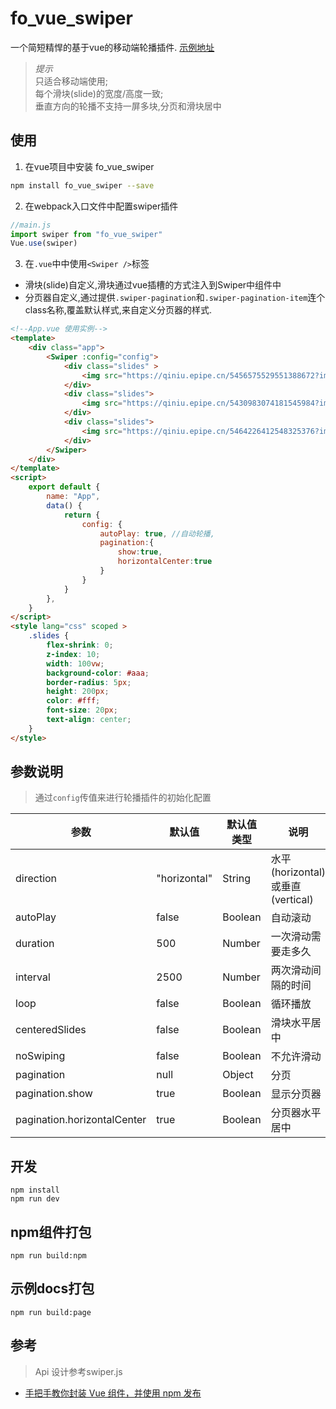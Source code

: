 # fo_vue_swiper
一个简短精悍的基于vue的移动端轮播插件. [示例地址](https://fooooooof.github.io/fo_vue_swiper/)

> *提示*  
> 只适合移动端使用;  
> 每个滑块(slide)的宽度/高度一致;  
> 垂直方向的轮播不支持一屏多块,分页和滑块居中
## 使用
1. 在vue项目中安装 fo_vue_swiper
```bash
npm install fo_vue_swiper --save
```
2. 在webpack入口文件中配置swiper插件
```javascript
//main.js
import swiper from "fo_vue_swiper"
Vue.use(swiper)
```
3. 在`.vue`中中使用`<Swiper />`标签
- 滑块(slide)自定义,滑块通过vue插槽的方式注入到Swiper中组件中
- 分页器自定义,通过提供`.swiper-pagination`和`.swiper-pagination-item`连个class名称,覆盖默认样式,来自定义分页器的样式.
```html
<!--App.vue 使用实例-->
<template>
    <div class="app">
        <Swiper :config="config">
            <div class="slides" >
                <img src="https://qiniu.epipe.cn/5456575529551388672?imageslim&imageView2/1/w/750/h/360" alt="">
            </div>
            <div class="slides">
                <img src="https://qiniu.epipe.cn/5430983074181545984?imageslim&imageView2/1/w/750/h/360" alt="">
            </div>
            <div class="slides">
                <img src="https://qiniu.epipe.cn/5464226412548325376?imageslim&imageView2/1/w/750/h/360" alt="">
            </div>
        </Swiper>
    </div>
</template>
<script>
    export default {
        name: "App",
        data() {
            return {
                config: {
                    autoPlay: true, //自动轮播,
                    pagination:{
                        show:true,
                        horizontalCenter:true
                    }
                }
            }
        },
    }
</script>
<style lang="css" scoped >
    .slides {
        flex-shrink: 0;
        z-index: 10;
        width: 100vw;
        background-color: #aaa;
        border-radius: 5px;
        height: 200px;
        color: #fff;
        font-size: 20px;
        text-align: center;
    }
</style>
```

## 参数说明
> 通过`config`传值来进行轮播插件的初始化配置

|参数|默认值|默认值类型|说明|
|---|---|---|---|
|direction| "horizontal"|String|水平(horizontal)或垂直(vertical)|
|autoPlay| false|Boolean|自动滚动|
|duration| 500|Number|一次滑动需要走多久|
|interval| 2500|Number|两次滑动间隔的时间|
|loop| false|Boolean|循环播放|
|centeredSlides| false|Boolean|滑块水平居中|
|noSwiping| false|Boolean|不允许滑动|
|pagination|null|Object| 分页|
|pagination.show|true|Boolean| 显示分页器|
|pagination.horizontalCenter|true|Boolean| 分页器水平居中|

## 开发
```
npm install
npm run dev
```
## npm组件打包
```
npm run build:npm
```
## 示例docs打包
```
npm run build:page
```

## 参考
> Api 设计参考swiper.js
- [手把手教你封装 Vue 组件，并使用 npm 发布](https://juejin.im/post/5b45df255188251b1d474860)